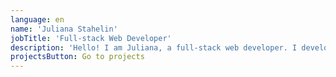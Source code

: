 ```yaml
---
language: en
name: 'Juliana Stahelin'
jobTitle: 'Full-stack Web Developer'
description: 'Hello! I am Juliana, a full-stack web developer. I develop my projects trying to write clean, organised and scalable code. I have a passion for learning and I’m constantly working on improving my knowledge and mastering the technologies. Check out my recent projects!'
projectsButton: Go to projects
---
```

